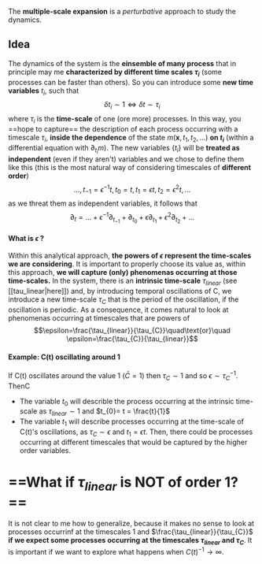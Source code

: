 The **multiple-scale expansion** is a _perturbative_ approach to study the dynamics. 
## Idea
The dynamics of the system is the **einsemble of many process** that in principle may me **characterized by different time scales $\tau_i$** (some processes can be faster than others). So you can introduce some **new time variables** $t_i$, such that
$$\delta t_i \sim 1 \iff \delta t \sim \tau_i$$
where $\tau_{i}$ is the **time-scale** of one (ore more) processes.
In this way, you ==hope to capture== the description of each process occurring with a timescale $\tau_i$, **inside the dependence** of the state $m(\mathbf{x},t_1,t_2,...)$ **on $t_i$** (within a differential equation with $\partial_{t_{i}}m$). The new variables $\{t_i\}$ will be **treated as independent** (even if they aren't) variables and we chose to define them like this (this is the most natural way of considering timescales of **different order**)
$$\dots, t_{-1}=\epsilon^{-1}t, t_0 = t, t_1 = \epsilon t, t_2 = \epsilon^2 t, ...$$
as we threat them as independent variables, it follows that
$$
    \partial_t = \dots + \epsilon^{-1}\partial_{t_{-1}} + \partial_{t_0} + \epsilon\partial_{t_1} + \epsilon^2\partial_{t_2} + \dots
$$

#### What is $\epsilon$ ?
Within this analytical approach, **the powers of $\epsilon$ represent the time-scales we are considering**. It is important to properly choose its value as, within this approach, **we will capture (only) phenomenas occurring at those time-scales.**
In the system, there is an **intrinsic time-scale** $\tau_{linear}$ (see [[tau_linear|here]]) and, by introducing temporal oscillations of C, we introduce a new time-scale $\tau_{C}$ that is the period of the oscillation, if the oscillation is periodic.
As a consequence, it comes natural to look at phenomenas occurring at timescales that are powers of
$$\epsilon=\frac{\tau_{linear}}{\tau_{C}}\quad\text{or}\quad \epsilon=\frac{\tau_{C}}{\tau_{linear}}$$
#### Example: C(t) oscillating around 1
If C(t) oscillates around the value 1 ($\bar{C}=1$) then $\tau_{C}\sim 1$ and so $\epsilon \sim \tau_{C}^{-1}$.
ThenC
- The variable $t_{0}$ will describle the process occurring at the intrinsic time-scale as $\tau_{linear}\sim 1$ and $t_{0}= t = \frac{t}{1}$
- The variable $t_{1}$ will describe processes occurring at the time-scale of C(t)'s oscillations, as $\tau_{C}\sim \epsilon$ and $t_{1} = \epsilon t$.
Then, there could be processes occurring at different timescales that would be captured by the higher order variables.

# ==What if $\tau_{linear}$ is NOT of order 1?==
It is not clear to me how to generalize, because it makes no sense to look at processes occurrinf at the timescales 1 and $\frac{\tau_{linear}}{\tau_{C}}$ **if we expect some processes occurring at the timescales $\tau_{linear}$ and $\tau_{C}$**.
It is important if we want to explore what happens when $C(t)^{-1}\rightarrow \infty$.